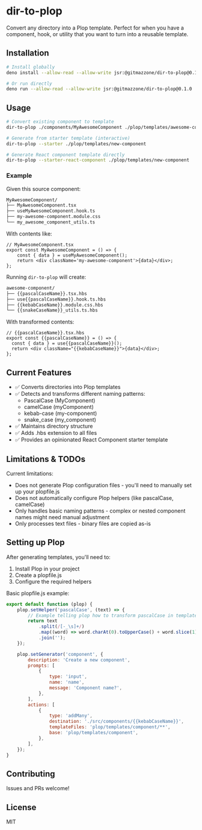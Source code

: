 # dir-to-plop

Convert any directory into a Plop template. Perfect for when you have a component, hook, or utility that you want to turn into a reusable template.

## Installation

```bash
# Install globally
deno install --allow-read --allow-write jsr:@gitmazzone/dir-to-plop@0.1.0

# Or run directly
deno run --allow-read --allow-write jsr:@gitmazzone/dir-to-plop@0.1.0 ./source ./output
```

## Usage

```bash
# Convert existing component to template
dir-to-plop ./components/MyAwesomeComponent ./plop/templates/awesome-component

# Generate from starter template (interactive)
dir-to-plop --starter ./plop/templates/new-component

# Generate React component template directly
dir-to-plop --starter-react-component ./plop/templates/new-component
```

### Example

Given this source component:

```bash
MyAwesomeComponent/
├── MyAwesomeComponent.tsx
├── useMyAwesomeComponent.hook.ts
├── my-awesome-component.module.css
└── my_awesome_component_utils.ts
```

With contents like:

```tsx
// MyAwesomeComponent.tsx
export const MyAwesomeComponent = () => {
	const { data } = useMyAwesomeComponent();
	return <div className='my-awesome-component'>{data}</div>;
};
```

Running `dir-to-plop` will create:

```bash
awesome-component/
├── {{pascalCaseName}}.tsx.hbs
├── use{{pascalCaseName}}.hook.ts.hbs
├── {{kebabCaseName}}.module.css.hbs
└── {{snakeCaseName}}_utils.ts.hbs
```

With transformed contents:

```tsx
// {{pascalCaseName}}.tsx.hbs
export const {{pascalCaseName}} = () => {
  const { data } = use{{pascalCaseName}}();
  return <div className="{{kebabCaseName}}">{data}</div>;
};
```

## Current Features

- ✅ Converts directories into Plop templates
- ✅ Detects and transforms different naming patterns:
  - PascalCase (MyComponent)
  - camelCase (myComponent)
  - kebab-case (my-component)
  - snake_case (my_component)
- ✅ Maintains directory structure
- ✅ Adds .hbs extension to all files
- ✅ Provides an opinionated React Component starter template

## Limitations & TODOs

Current limitations:

- Does not generate Plop configuration files - you'll need to manually set up your plopfile.js
- Does not automatically configure Plop helpers (like pascalCase, camelCase)
- Only handles basic naming patterns - complex or nested component names might need manual adjustment
- Only processes text files - binary files are copied as-is

## Setting up Plop

After generating templates, you'll need to:

1. Install Plop in your project
2. Create a plopfile.js
3. Configure the required helpers

Basic plopfile.js example:

```javascript
export default function (plop) {
	plop.setHelper('pascalCase', (text) => {
		// Example telling plop how to transform pascalCase in templates
		return text
			.split(/[-_\s]+/)
			.map((word) => word.charAt(0).toUpperCase() + word.slice(1).toLowerCase())
			.join('');
	});

	plop.setGenerator('component', {
		description: 'Create a new component',
		prompts: [
			{
				type: 'input',
				name: 'name',
				message: 'Component name?',
			},
		],
		actions: [
			{
				type: 'addMany',
				destination: './src/components/{{kebabCaseName}}',
				templateFiles: 'plop/templates/component/**',
				base: 'plop/templates/component',
			},
		],
	});
}
```

## Contributing

Issues and PRs welcome!

## License

MIT
